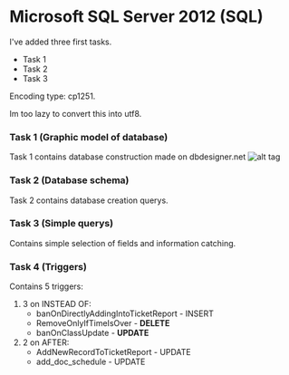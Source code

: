 # Microsoft SQL Server 2012 (SQL)
I've added three first tasks.
- Task 1
- Task 2
- Task 3

Encoding type: cp1251.

Im too lazy to convert this into utf8.
### Task 1 (Graphic model of database)
Task 1 contains database construction made on dbdesigner.net
![alt tag](https://github.com/shev2dev/Sql-study/blob/master/Task_1/UPD1.png)

### Task 2 (Database schema)
Task 2 contains database creation querys.

### Task 3 (Simple querys)
Contains simple selection of fields and information catching.

### Task 4 (Triggers)
Contains 5 triggers:
1. 3 on INSTEAD OF:
    * banOnDirectlyAddingIntoTicketReport - INSERT
    * RemoveOnlyIfTimeIsOver - **DELETE**
    * banOnClassUpdate - **UPDATE**
2. 2 on AFTER:
    * AddNewRecordToTicketReport - UPDATE
    * add_doc_schedule - UPDATE




